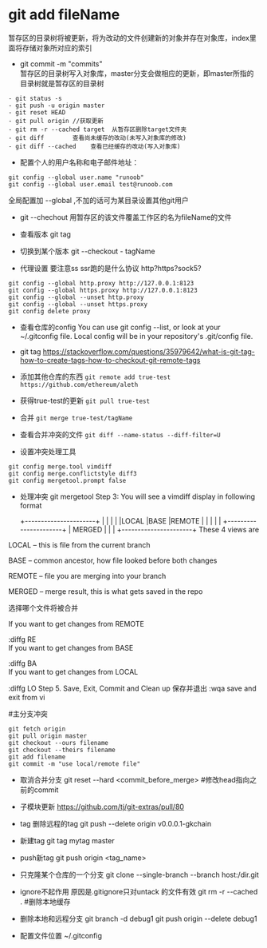 # git add fileName   
暂存区的目录树将被更新，将为改动的文件创建新的对象并存在对象库，index里面将存储对象所对应的索引
- git commit -m "commits"     	
暂存区的目录树写入对象库，master分支会做相应的更新，即master所指的目录树就是暂存区的目录树
```git
- git status -s
- git push -u origin master
- git reset HEAD
- git pull origin //获取更新
- git rm -r --cached target  从暂存区删除target文件夹
- git diff        查看尚未缓存的改动(未写入对象库的修改)
- git diff --cached    查看已经缓存的改动(写入对象库)
```
- 配置个人的用户名称和电子邮件地址：
```git
git config --global user.name "runoob"
git config --global user.email test@runoob.com
```
全局配置加 --global ,不加的话可为某目录设置其他git用户

- git --chechout <fileName>  用暂存区的该文件覆盖工作区的名为fileName的文件

- 查看版本
git tag 
- 切换到某个版本
git --checkout - tagName

- 代理设置   要注意ss ssr跑的是什么协议 http?https?sock5?
```git
git config --global http.proxy http://127.0.0.1:8123
git config --global https.proxy http://127.0.0.1:8123
git config --global --unset http.proxy
git config --global --unset https.proxy
git config delete proxy
```
- 查看仓库的config
You can use git config --list, or look at your ~/.gitconfig file. Local config will be in your repository's .git/config file.


- git tag
https://stackoverflow.com/questions/35979642/what-is-git-tag-how-to-create-tags-how-to-checkout-git-remote-tags


- 添加其他仓库的东西
`git remote add true-test https://github.com/ethereum/aleth`
- 获得true-test的更新
`git pull true-test`
- 合并
`git merge true-test/tagName`
- 查看合并冲突的文件
`git diff --name-status --diff-filter=U`

- 设置冲突处理工具
```git
git config merge.tool vimdiff
git config merge.conflictstyle diff3
git config mergetool.prompt false
```
- 处理冲突
git mergetool
Step 3: You will see a vimdiff display in following format

  +----------------------+
  |       |      |       |
  |LOCAL  |BASE  |REMOTE |
  |       |      |       |
  +----------------------+
  |      MERGED          |
  |                      |
  +----------------------+
These 4 views are

LOCAL – this is file from the current branch

BASE – common ancestor, how file looked before both changes

REMOTE – file you are merging into your branch

MERGED – merge result, this is what gets saved in the repo

选择哪个文件将被合并

If you want to get changes from REMOTE

:diffg RE  
If you want to get changes from BASE

:diffg BA  
If you want to get changes from LOCAL

:diffg LO 
Step 5. Save, Exit, Commit and Clean up
保存并退出
:wqa save and exit from vi


#主分支冲突
```git
git fetch origin
git pull origin master
git checkout --ours filename
git checkout --theirs filename
git add filename
git commit -m "use local/remote file"
```
- 取消合并分支
git reset --hard <commit_before_merge>  #修改head指向之前的commit


- 子模块更新
https://github.com/tj/git-extras/pull/80

- tag
删除远程的tag
git push --delete origin v0.0.0.1-gkchain

- 新建tag
git tag mytag master
- push新tag
git push origin <tag_name>

- 只克隆某个仓库的一个分支
git clone --single-branch --branch <branchname> host:/dir.git

- ignore不起作用
原因是.gitignore只对untack 的文件有效
git rm -r --cached .   #删除本地缓存

- 删除本地和远程分支
git branch -d debug1
git push origin --delete debug1

- 配置文件位置
~/.gitconfig
